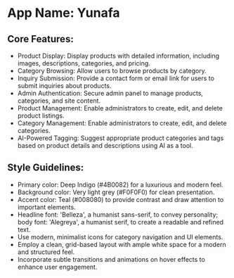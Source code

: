 # **App Name**: Yunafa

## Core Features:

- Product Display: Display products with detailed information, including images, descriptions, categories, and pricing.
- Category Browsing: Allow users to browse products by category.
- Inquiry Submission: Provide a contact form or email link for users to submit inquiries about products.
- Admin Authentication: Secure admin panel to manage products, categories, and site content.
- Product Management: Enable administrators to create, edit, and delete product listings.
- Category Management: Enable administrators to create, edit, and delete categories.
- AI-Powered Tagging: Suggest appropriate product categories and tags based on product details and descriptions using AI as a tool.

## Style Guidelines:

- Primary color: Deep Indigo (#4B0082) for a luxurious and modern feel.
- Background color: Very light grey (#F0F0F0) for clean presentation.
- Accent color: Teal (#008080) to provide contrast and draw attention to important elements.
- Headline font: 'Belleza', a humanist sans-serif, to convey personality; body font: 'Alegreya', a humanist serif, to create a readable and refined text.
- Use modern, minimalist icons for category navigation and UI elements.
- Employ a clean, grid-based layout with ample white space for a modern and structured feel.
- Incorporate subtle transitions and animations on hover effects to enhance user engagement.